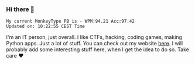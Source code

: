 ### Hi there 👋
<!-- PB START -->
```
My current MonkeyType PB is - WPM:94.21 Acc:97.42
Updated on: 10:22:55 CEST Time
```
<!-- PB END -->
I'm an IT person, just overall. I like CTFs, hacking, coding games, making Python apps. Just a lot of stuff.
You can check out my website [here](https://skill3472.github.io/).
I will probably add some interesting stuff here, when I get the idea to do so. Take care ❤️
